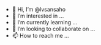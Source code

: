 - 👋 Hi, I’m @lvsansaho
- 👀 I’m interested in ...
- 🌱 I’m currently learning ...
- 💞️ I’m looking to collaborate on ...
- 📫 How to reach me ...

<!---
lvsansaho/lvsansaho is a ✨ special ✨ repository because its `README.md` (this file) appears on your GitHub profile.
You can click the Preview link to take a look at your changes.
--->
